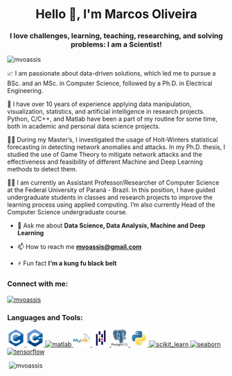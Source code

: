 <h1 align="center">Hello 👋, I'm Marcos Oliveira</h1>
<h3 align="center">I love challenges, learning, teaching, researching, and solving problems: I am a Scientist!</h3>

<p align="left"> <img src="https://komarev.com/ghpvc/?username=mvoassis&label=Profile%20views&color=0e75b6&style=flat" alt="mvoassis" /> </p>

:chart_with_upwards_trend: I am passionate about data-driven solutions, which led me to pursue a BSc. and an MSc. in Computer Science, followed by a Ph.D. in Electrical Engineering. 

:rocket: I have over 10 years of experience applying data manipulation, visualization, statistics, and artificial intelligence in research projects. Python, C/C++, and Matlab have been a part of my routine for some time, both in academic and personal data science projects.

:man_student: During my Master’s, I investigated the usage of Holt-Winters statistical forecasting in detecting network anomalies and attacks. In my Ph.D. thesis, I studied the use of Game Theory to mitigate network attacks and the effectiveness and feasibility of different Machine and Deep Learning methods to detect them. 

:man_teacher: I am currently an Assistant Professor/Researcher of Computer Science at the Federal University of Paraná - Brazil. In this position, I have guided undergraduate students in classes and research projects to improve the learning process using applied computing. I’m also currently Head of the Computer Science undergraduate course. 

- 💬 Ask me about **Data Science, Data Analysis, Machine and Deep Learning**

- 📫 How to reach me **mvoassis@gmail.com**

- ⚡ Fun fact **I'm a kung fu black belt**

<h3 align="left">Connect with me:</h3>
<p align="left">
<a href="https://linkedin.com/in/mvoassis" target="blank"><img align="center" src="https://raw.githubusercontent.com/rahuldkjain/github-profile-readme-generator/master/src/images/icons/Social/linked-in-alt.svg" alt="mvoassis" height="30" width="40" /></a>
</p>

<h3 align="left">Languages and Tools:</h3>
<p align="left"> <a href="https://www.cprogramming.com/" target="_blank" rel="noreferrer"> <img src="https://raw.githubusercontent.com/devicons/devicon/master/icons/c/c-original.svg" alt="c" width="40" height="40"/> </a> <a href="https://www.w3schools.com/cpp/" target="_blank" rel="noreferrer"> <img src="https://raw.githubusercontent.com/devicons/devicon/master/icons/cplusplus/cplusplus-original.svg" alt="cplusplus" width="40" height="40"/> </a> <a href="https://www.mathworks.com/" target="_blank" rel="noreferrer"> <img src="https://upload.wikimedia.org/wikipedia/commons/2/21/Matlab_Logo.png" alt="matlab" width="40" height="40"/> </a> <a href="https://www.mysql.com/" target="_blank" rel="noreferrer"> <img src="https://raw.githubusercontent.com/devicons/devicon/master/icons/mysql/mysql-original-wordmark.svg" alt="mysql" width="40" height="40"/> </a> <a href="https://pandas.pydata.org/" target="_blank" rel="noreferrer"> <img src="https://raw.githubusercontent.com/devicons/devicon/2ae2a900d2f041da66e950e4d48052658d850630/icons/pandas/pandas-original.svg" alt="pandas" width="40" height="40"/> </a> <a href="https://www.postgresql.org" target="_blank" rel="noreferrer"> <img src="https://raw.githubusercontent.com/devicons/devicon/master/icons/postgresql/postgresql-original-wordmark.svg" alt="postgresql" width="40" height="40"/> </a> <a href="https://www.python.org" target="_blank" rel="noreferrer"> <img src="https://raw.githubusercontent.com/devicons/devicon/master/icons/python/python-original.svg" alt="python" width="40" height="40"/> </a> <a href="https://scikit-learn.org/" target="_blank" rel="noreferrer"> <img src="https://upload.wikimedia.org/wikipedia/commons/0/05/Scikit_learn_logo_small.svg" alt="scikit_learn" width="40" height="40"/> </a> <a href="https://seaborn.pydata.org/" target="_blank" rel="noreferrer"> <img src="https://seaborn.pydata.org/_images/logo-mark-lightbg.svg" alt="seaborn" width="40" height="40"/> </a> <a href="https://www.tensorflow.org" target="_blank" rel="noreferrer"> <img src="https://www.vectorlogo.zone/logos/tensorflow/tensorflow-icon.svg" alt="tensorflow" width="40" height="40"/> </a> </p>

<p>&nbsp;<img align="center" src="https://github-readme-stats.vercel.app/api?username=mvoassis&show_icons=true&locale=en" alt="mvoassis" /></p>

